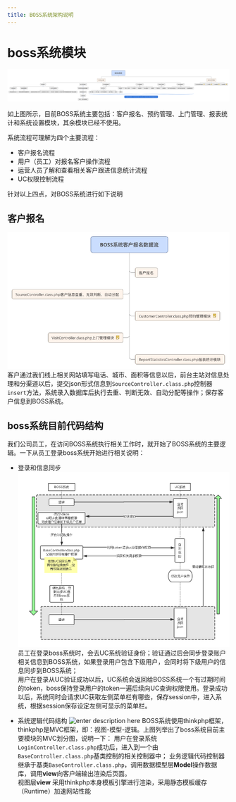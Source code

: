 ```yaml
---
title: BOSS系统架构说明
---
```


# boss系统模块
![enter description here][1]

如上图所示，目前BOSS系统主要包括：客户报名、预约管理、上门管理、报表统计和系统设置模块，其余模块已经不使用。

系统流程可理解为四个主要流程：
* 客户报名流程
* 用户（员工）对报名客户操作流程
* 运营人员了解和查看相关客户跟进信息统计流程
* UC权限控制流程

针对以上四点，对BOSS系统进行如下说明

## 客户报名
![enter description here][2]
客户通过我们线上相关网站填写电话、城市、面积等信息以后，前台主站对信息处理和分渠道以后，提交json形式信息到`SourceController.class.php`控制器`insert`方法，系统录入数据库后执行去重、判断无效、自动分配等操作；保存客户信息到BOSS系统。

## boss系统目前代码结构
我们公司员工，在访问BOSS系统执行相关工作时，就开始了BOSS系统的主要逻辑。一下从员工登录boss系统开始进行相关说明：

* 登录和信息同步
![enter description here][3]
员工在登录boss系统时，会去UC系统验证身份；验证通过后会同步登录账户相关信息到BOSS系统，如果登录用户包含下级用户，会同时将下级用户的信息同步到BOSS系统；   
用户在登录从UC验证成功以后，UC系统会返回给BOSS系统一个有过期时间的token，boss保持登录用户的token一遍后续向UC查询权限使用。登录成功以后，系统同时会请求UC获取左侧菜单栏有哪些，保存session中，进入系统，根据session保存设定左侧可显示的菜单栏。

* 系统逻辑代码结构
![enter description here][4]
BOSS系统使用thinkphp框架，thinkphp是MVC框架，即：视图-模型-逻辑。上图列举出了boss系统目前主要模块的MVC划分图，说明一下：
用户在登录系统`LoginController.class.php`成功后，进入到一个由`BaseController.class.php`基类控制的相关控制器中；
业务逻辑代码控制器继承于基类`BaseController.class.php`，调用数据模型层**Model**操作数据库，调用**view**向客户端输出渲染后页面。  
视图层**view** 采用thinkphp本身模板引擎进行渲染，采用静态模板缓存（Runtime）加速网站性能


  [1]: ./images/BOSS%E7%B3%BB%E7%BB%9F.png "BOSS系统.png"
  [2]: ./images/BOSS%E7%B3%BB%E7%BB%9F%E5%AE%A2%E6%88%B7%E6%8A%A5%E5%90%8D%E6%95%B0%E6%8D%AE%E6%B5%81.png "BOSS系统客户报名数据流.png"
  [3]: ./images/boss-uc%E6%9D%83%E9%99%90%E4%BA%A4%E4%BA%92%E6%B5%81%E7%A8%8B.png "boss-uc权限交互流程.png"
  [4]: ./images/BOSS%E7%B3%BB%E7%BB%9F%E4%BB%A3%E7%A0%81%E7%BB%84%E7%BB%87%E7%BB%93%E6%9E%84.png "BOSS系统代码组织结构.png"